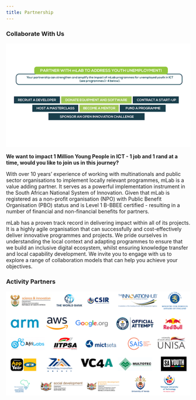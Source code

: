 ```yaml
---
title: Partnership
---
```







### Collaborate With Us

![We want to impact 1 Million Young People in ICT - 1 job and 1 rand at a time, would you like to join us in this journey? ](../../images/unnamed-1-.png "partner with us to address youth unemployment")



**We want to impact 1 Million Young People in ICT - 1 job and 1 rand at a time, would you like to join us in this journey?**



With over 10 years’ experience of working with multinationals and public sector organisations to implement locally relevant programmes, mLab is a value adding partner. It serves as a powerful implementation instrument in the South African National System of Innovation. Given that mLab is registered as a non-profit organisation (NPO) with Public Benefit Organisation (PBO) status and is Level 1 B-BBEE certified - resulting in a number of financial and non-financial benefits for partners. 



mLab has a proven track record in delivering impact within all of its projects. It is a highly agile organisation that can successfully and cost-effectively deliver innovative programmes and projects. We pride ourselves in understanding the local context and adapting programmes to ensure that we build an inclusive digital ecosystem, whilst ensuring knowledge transfer and local capability development. We invite you to engage with us to explore a range of collaboration models that can help you achieve your objectives.



### Activity Partners

![activity partners](../../images/unnamed-2-.png)